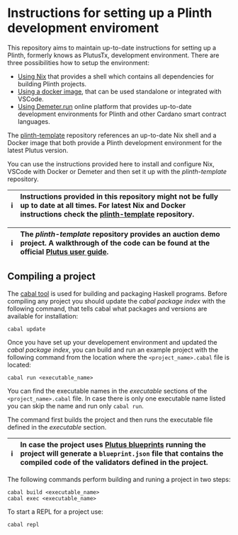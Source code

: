 # Instructions for setting up a Plinth development enviroment 

This repository aims to maintain up-to-date instructions for setting up a Plinth, formerly knows as PlutusTx, development environment. There are three possibilities how to setup the environment:  
* [Using Nix](https://github.com/iohkedu/plutus-dev-env/blob/main/instructions/using-nix.md) that provides a shell which contains all dependencies for building Plinth projects. 
* [Using a docker image](https://github.com/iohkedu/plutus-dev-env/blob/main/instructions/using-docker.md), that can be used standalone or integrated with VSCode. 
* [Using Demeter.run](https://github.com/iohkedu/plutus-dev-env/blob/main/instructions/using-demeter-run.md) online platform that provides up-to-date development environments for Plinth and other Cardano smart contract languages. 

The [plinth-template](https://github.com/IntersectMBO/plinth-template/tree/main) repository references an up-to-date Nix shell and a Docker image that both provide a Plinth development environment for the latest Plutus version. 

You can use the instructions provided here to install and configure Nix, VSCode with Docker or Demeter and then set it up with the *plinth-template* repository. 

| :information_source: | Instructions provided in this repository might not be fully up to date at all times. For latest Nix and Docker instructions check the [plinth-template](https://github.com/IntersectMBO/plinth-template/tree/main) repository. | 
|----------------------|:-------------------------------------------------------------------------------------------------------------------------------------------------------------------------------------------------------------------------------------------| 

| :information_source: | The *plinth-template* repository provides an auction demo project. A walkthrough of the code can be found at the official [Plutus user guide](https://plutus.cardano.intersectmbo.org/docs/category/example-an-auction-smart-contract). |  
|----------------------|:-------------------------------------------------------------------------------------------------------------------------------------------------------------------------------------------------------------------------------------------|   

## Compiling a project 

The [cabal tool](https://cabal.readthedocs.io/en/stable/) is used for building and packaging Haskell programs. Before compiling any project you should update the *cabal package index* with the following command, that tells cabal what packages and versions are available for installation: 
```console
cabal update
```

Once you have set up your developement environment and updated the *cabal package index*, you can build and run an example project with the following command from the location where the `<project_name>.cabal` file is located: 
```console
cabal run <executable_name>
```

You can find the executable names in the *executable* sections of the `<project_name>.cabal` file. In case there is only one executable name listed you can skip the name and run only `cabal run`. 

The command first builds the project and then runs the executable file defined in the *executable* section. 

| :information_source: | In case the project uses [Plutus blueprints](https://cips.cardano.org/cip/CIP-0057) running the project will generate a `blueprint.json` file that contains the compiled code of the validators defined in the project. |  
|----------------------|:------------------------------------------------------------------------------------------------------------------------------------------------------------------|  

The following commands perform building and runing a project in two steps:
```console
cabal build <executable_name>
cabal exec <executable_name>
```

To start a REPL for a project use: 
```console
cabal repl
```
